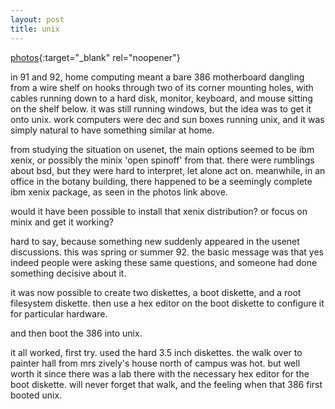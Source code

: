 ```yaml
---
layout: post
title: unix
---
```

[photos](https://photos.app.goo.gl/rL5NTL2iFomFjedM6){:target="_blank" rel="noopener"}

in 91 and 92, home computing meant a bare 386 motherboard dangling from a wire shelf on hooks through two of its corner mounting holes, with cables running down to a hard disk, monitor, keyboard, and mouse sitting on the shelf below. it was still running windows, but the idea was to get it onto unix. work computers were dec and sun boxes running unix, and it was simply natural to have something similar at home.

from studying the situation on usenet, the main options seemed to be ibm xenix, or possibly the minix 'open spinoff' from that. there were rumblings about bsd, but they were hard to interpret, let alone act on. meanwhile, in an office in the botany building, there happened to be a seemingly complete ibm xenix package, as seen in the photos link above. 

would it have been possible to install that xenix distribution? or focus on minix and get it working?

hard to say, because something new suddenly appeared in the usenet discussions. this was spring or summer 92. the basic message was that yes indeed people were asking these same questions, and someone had done something decisive about it.

it was now possible to create two diskettes, a boot diskette, and a root filesystem diskette. then use a hex editor on the boot diskette to configure it for particular hardware.

and then boot the 386 into unix.

it all worked, first try. used the hard 3.5 inch diskettes. the walk over to painter hall from mrs zively's house north of campus was hot. but well worth it since there was a lab there with the necessary hex editor for the boot diskette. will never forget that walk, and the feeling when that 386 first booted unix. 
